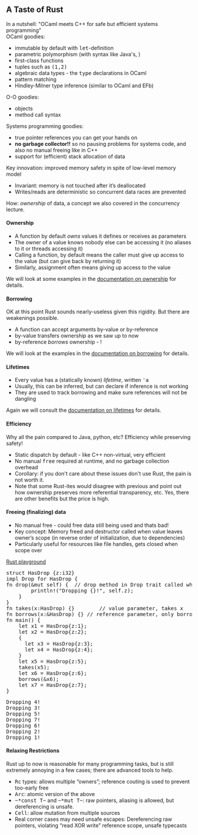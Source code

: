 ## A Taste of Rust

In a nutshell: "OCaml meets C++ for safe but efficient systems programming"  
OCaml goodies:

*   immutable by default with <tt>let</tt>-definition
*   parametric polymorphism (with syntax like Java's, <tt><T></tt>)
*   first-class functions
*   tuples such as <tt>(1,2)</tt>
*   algebraic data types - the <tt>type</tt> declarations in OCaml
*   pattern matching
*   Hindley-Milner type inference (similar to OCaml and EFb)

O-O goodies:

*   objects
*   method call syntax

Systems programming goodies:

*   true pointer references you can get your hands on
*   **no garbage collector!!** so no pausing problems for systems code, and also no manual freeing like in C++
*   support for (efficient) stack allocation of data

Key innovation: improved memory safety in spite of low-level memory model

*   Invariant: memory is not touched after it’s deallocated
*   Writes/reads are deterministic so concurrent data races are prevented

How: _ownership_ of data, a concept we also covered in the concurrency lecture.

#### Ownership

*   A function by default _owns_ values it defines or receives as parameters
*   The owner of a value knows nobody else can be accessing it (no aliases to it or threads accessing it)
*   Calling a function, by default means the caller must give up access to the value (but can give back by returning it)
*   Similarly, assignment often means giving up access to the value

We will look at some examples in the [documentation on ownership](https://doc.rust-lang.org/book/ch04-01-what-is-ownership.html) for details.

#### Borrowing

OK at this point Rust sounds nearly-useless given this rigidity. But there are weakenings possible.

*   A function can accept arguments by-value or by-reference
*   by-value transfers ownership as we saw up to now
*   by-reference _borrows_ ownership - !

We will look at the examples in the [documentation on borrowing](https://doc.rust-lang.org/book/ch04-02-references-and-borrowing.html) for details.

#### Lifetimes

*   Every value has a (statically known) _lifetime_, written <tt>'a</tt>
*   Usually, this can be inferred, but can declare if inference is not working
*   They are used to track borrowing and make sure references will not be dangling

Again we will consult the [documentation on lifetimes](https://doc.rust-lang.org/book/ch10-03-lifetime-syntax.html) for details.

#### Efficiency

Why all the pain compared to Java, python, etc? Efficiency while preserving safety!

*   Static dispatch by default - like C++ non-virtual, very efficient
*   No manual <tt>free</tt> required at runtime, and no garbage collection overhead
*   Corollary: if you don't care about these issues don't use Rust, the pain is not worth it.
*   Note that some Rust-ites would disagree with previous and point out how ownership preserves more referential transparency, etc. Yes, there are other benefits but the price is high.

#### Freeing (finalizing) data

*   No manual free - could free data still being used and thats bad!
*   Key concept: Memory freed and destructor called when value leaves owner’s scope (in reverse order of initialization, due to dependencies)
*   Particularly useful for resources like file handles, gets closed when scope over

[Rust playground](https://play.rust-lang.org)

<pre>struct HasDrop {z:i32}
impl Drop for HasDrop {
fn drop(&mut self) {  // drop method in Drop trait called when scope exits
        println!("Dropping {}!", self.z);
    }
}
fn takes(x:HasDrop) {}        // value parameter, takes x
fn borrows(x:&HasDrop) {} // reference parameter, only borrows x
fn main() {
    let x1 = HasDrop{z:1};
    let x2 = HasDrop{z:2};
    {
      let x3 = HasDrop{z:3};
      let x4 = HasDrop{z:4};
    }
    let x5 = HasDrop{z:5};
    takes(x5);
    let x6 = HasDrop{z:6};
    borrows(&x6);
    let x7 = HasDrop{z:7};
}
</pre>

<pre>Dropping 4!
Dropping 3!
Dropping 5!
Dropping 7!
Dropping 6!
Dropping 2!
Dropping 1!
</pre>

#### Relaxing Restrictions

Rust up to now is reasonable for many programming tasks, but is still extremely annoying in a few cases; there are advanced tools to help.

*   <tt>Rc<T></tt> types: allows multiple “owners”; reference couting is used to prevent too-early free
*   <tt>Arc<T></tt>: atomic version of the above
*   <tt>~*const T~</tt> and <tt>~*mut T~</tt>: raw pointers, aliasing is allowed, but dereferencing is unsafe.
*   <tt>Cell<T></tt>: allow mutation from multiple sources
*   Real corner cases may need unsafe escapes: Dereferencing raw pointers, violating “read XOR write” reference scope, unsafe typecasts
